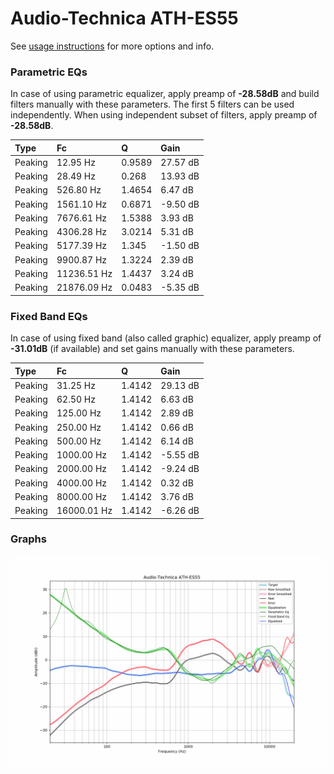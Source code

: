 # Audio-Technica ATH-ES55
See [usage instructions](https://github.com/jaakkopasanen/AutoEq#usage) for more options and info.

### Parametric EQs
In case of using parametric equalizer, apply preamp of **-28.58dB** and build filters manually
with these parameters. The first 5 filters can be used independently.
When using independent subset of filters, apply preamp of **-28.58dB**.

| Type    | Fc          |      Q | Gain     |
|:--------|:------------|:-------|:---------|
| Peaking | 12.95 Hz    | 0.9589 | 27.57 dB |
| Peaking | 28.49 Hz    | 0.268  | 13.93 dB |
| Peaking | 526.80 Hz   | 1.4654 | 6.47 dB  |
| Peaking | 1561.10 Hz  | 0.6871 | -9.50 dB |
| Peaking | 7676.61 Hz  | 1.5388 | 3.93 dB  |
| Peaking | 4306.28 Hz  | 3.0214 | 5.31 dB  |
| Peaking | 5177.39 Hz  | 1.345  | -1.50 dB |
| Peaking | 9900.87 Hz  | 1.3224 | 2.39 dB  |
| Peaking | 11236.51 Hz | 1.4437 | 3.24 dB  |
| Peaking | 21876.09 Hz | 0.0483 | -5.35 dB |

### Fixed Band EQs
In case of using fixed band (also called graphic) equalizer, apply preamp of **-31.01dB**
(if available) and set gains manually with these parameters.

| Type    | Fc          |      Q | Gain     |
|:--------|:------------|:-------|:---------|
| Peaking | 31.25 Hz    | 1.4142 | 29.13 dB |
| Peaking | 62.50 Hz    | 1.4142 | 6.63 dB  |
| Peaking | 125.00 Hz   | 1.4142 | 2.89 dB  |
| Peaking | 250.00 Hz   | 1.4142 | 0.66 dB  |
| Peaking | 500.00 Hz   | 1.4142 | 6.14 dB  |
| Peaking | 1000.00 Hz  | 1.4142 | -5.55 dB |
| Peaking | 2000.00 Hz  | 1.4142 | -9.24 dB |
| Peaking | 4000.00 Hz  | 1.4142 | 0.32 dB  |
| Peaking | 8000.00 Hz  | 1.4142 | 3.76 dB  |
| Peaking | 16000.01 Hz | 1.4142 | -6.26 dB |

### Graphs
![](./Audio-Technica%20ATH-ES55.png)